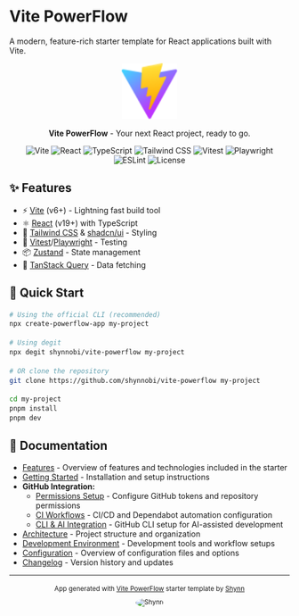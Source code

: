 # Vite PowerFlow

A modern, feature-rich starter template for React applications built with Vite.

<div align="center">
  <img src="public/vite.svg" alt="Vite Logo" width="100" />
  <br />
  <p>
    <strong>Vite PowerFlow</strong> - Your next React project, ready to go.
  </p>
</div>

<div align="center">

![Vite](https://img.shields.io/npm/v/vite?color=646CFF&label=Vite&logo=vite&logoColor=white)
![React](https://img.shields.io/npm/v/react?color=61DAFB&label=React&logo=react&logoColor=white)
![TypeScript](https://img.shields.io/npm/v/typescript?color=3178C6&label=TypeScript&logo=typescript&logoColor=white)
![Tailwind CSS](https://img.shields.io/npm/v/tailwindcss?color=06B6D4&label=Tailwind%20CSS&logo=tailwindcss&logoColor=white)
![Vitest](https://img.shields.io/npm/v/vitest?color=6E9F18&label=Vitest&logo=vitest&logoColor=white)
![Playwright](https://img.shields.io/npm/v/playwright?color=2EAD33&label=Playwright&logo=playwright&logoColor=white)
![ESLint](https://img.shields.io/npm/v/eslint?color=4B32C3&label=ESLint&logo=eslint&logoColor=white)
![License](https://img.shields.io/github/license/shynnobi/vite-powerflow?color=yellow&label=License)

</div>

## ✨ Features

- ⚡️ [Vite](https://vitejs.dev/) (v6+) - Lightning fast build tool
- ⚛️ [React](https://react.dev/) (v19+) with TypeScript
- 🎨 [Tailwind CSS](https://tailwindcss.com/) & [shadcn/ui](https://ui.shadcn.com/) - Styling
- 🧪 [Vitest](https://vitest.dev/)/[Playwright](https://playwright.dev/) - Testing
- 📦 [Zustand](https://zustand-demo.pmnd.rs/) - State management
- 🚀 [TanStack Query](https://tanstack.com/query) - Data fetching

## 🚀 Quick Start

```bash
# Using the official CLI (recommended)
npx create-powerflow-app my-project

# Using degit
npx degit shynnobi/vite-powerflow my-project

# OR clone the repository
git clone https://github.com/shynnobi/vite-powerflow my-project

cd my-project
pnpm install
pnpm dev
```

## 📖 Documentation

- [Features](./docs/features.md) - Overview of features and technologies included in the starter
- [Getting Started](./docs/getting-started.md) - Installation and setup instructions
- **GitHub Integration:**
  - [Permissions Setup](./docs/github-permissions-setup.md) - Configure GitHub tokens and repository permissions
  - [CI Workflows](./docs/github-ci-workflows-setup.md) - CI/CD and Dependabot automation configuration
  - [CLI & AI Integration](./docs/github-cli-ai-setup.md) - GitHub CLI setup for AI-assisted development
- [Architecture](./docs/architecture.md) - Project structure and organization
- [Development Environment](docs/development.md) - Development tools and workflow setups
- [Configuration](docs/configuration.md) - Overview of configuration files and options
- [Changelog](CHANGELOG.md) - Version history and updates

---

<div align="center">
  <p>
    <small>
      App generated with <a href="https://github.com/shynnobi/vite-powerflow">Vite PowerFlow</a> starter template by <a href="https://github.com/shynnobi">Shynn</a>
      <br/>
      <img src="https://github.com/shynnobi.png" alt="Shynn" width="30" style="border-radius: 50%; vertical-align: middle; margin-top: 10px" />
    </small>
  </p>
</div>

